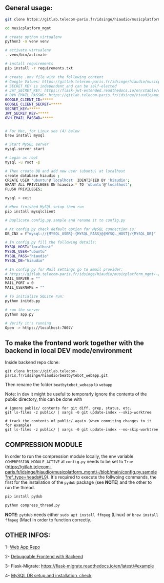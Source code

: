 ## General usage: 

```bash
git clone https://gitlab.telecom-paris.fr/idsinge/hiaudio/musicplatform_mgmt.git

cd musicplatform_mgmt

# create python virtualenv
python3 -m venv venv

# activate virtualenv
. venv/bin/activate

# install requirements
pip install -r requirements.txt

# create .env file with the following content
# Google Values: https://gitlab.telecom-paris.fr/idsinge/hiaudio/musicplatform_mgmt/-/wikis/SOURCE-CODE/Google-OAuth-Setup
# SECRET_KEY is independent and can be self-elected
# JWT_SECRET_KEY: https://flask-jwt-extended.readthedocs.io/en/stable/options.html#JWT_SECRET_KEY
# OVH_EMAIL_PASSWD: https://gitlab.telecom-paris.fr/idsinge/hiaudio/musicplatform_mgmt/-/wikis/HOSTING/OVH-(domain) 
GOOGLE_CLIENT_ID=*****
GOOGLE_CLIENT_SECRET=*****
SECRET_KEY=*****
JWT_SECRET_KEY=*****
OVH_EMAIL_PASSWD=*****


# For Mac, for Linux see (4) below
brew install mysql

# Start MySQL server
mysql.server start

# Login as root
mysql -u root -p

# Then create DB and add new user (ubuntu) at localhost
create database hiaudio ; 
CREATE USER 'ubuntu'@'localhost' IDENTIFIED BY 'hiaudio';
GRANT ALL PRIVILEGES ON hiaudio.* TO 'ubuntu'@'localhost';
FLUSH PRIVILEGES;

mysql > exit

# When finished MySQL setup then run
pip install mysqlclient

# Duplicate config.py.sample and rename it to config.py

# At config.py check default option for MySQL connection is:
DB_CNX = f"mysql://{MYSQL_USER}:{MYSQL_PASS}@{MYSQL_HOST}/{MYSQL_DB}"

# In config.py fill the following details:
MYSQL_HOST="localhost"
MYSQL_USER="ubuntu"
MYSQL_PASS="hiaudio"
MYSQL_DB="hiaudio"

# In config.py for Mail settings go to Email provider: 
# https://gitlab.telecom-paris.fr/idsinge/hiaudio/musicplatform_mgmt/-/wikis/HOSTING/OVH-(domain) 
MAIL_SERVER = ""
MAIL_PORT = 0
MAIL_USERNAME = ""

# To initialize SQLite run:
python initdb.py

# run the server 
python app.py

# Verify it's running
Open -> https://localhost:7007/

```

## To make the frontend work together with the backend in local DEV mode/environment


Inside backend repo clone:
```
git clone https://gitlab.telecom-paris.fr/idsinge/hiaudio/beatbytebot_webapp.git

```

Then rename the folder `beatbytebot_webapp` to `webapp`

Note: in dev it might be useful to temporarly ignore the contents of the public directory, this can be done with

```
# ignore public/ contents for git diff, grep, status, etc.
git ls-files -z public/ | xargs -0 git update-index --skip-worktree

# track the contents of public/ again (when commiting changes to it for example)
git ls-files -z public/ | xargs -0 git update-index --no-skip-worktree
```

## COMPRESSION MODULE

In order to run the compression module locally, the env variable `COMPRESSION_MODULE_ACTIVE` at `config.py` needs to be set to `True` (https://gitlab.telecom-paris.fr/idsinge/hiaudio/musicplatform_mgmt/-/blob/main/config.py.sample?ref_type=heads#L9). It's required to execute the follwoing commands, the first for the installation of the `pydub` package (see **NOTE**) and the other to run the thread.

```bash
pip install pydub

python compress_thread.py
```
**NOTE**: `pytdub` needs either `sudo apt install ffmpeg` (Linux) or `brew install ffmpeg` (Mac) in order to function correctly.



## OTHER INFOS:
1- [Web App Repo](https://gitlab.telecom-paris.fr/idsinge/hiaudio/beatbytebot_webapp#how-to-run-it-locally)

2- [Debuggable Frontend with Backend](https://gitlab.telecom-paris.fr/idsinge/hiaudio/musicplatform_mgmt/-/wikis/SOURCE-CODE/Debuggable-Frontend-with-Backend)

3- Flask-Migrate: https://flask-migrate.readthedocs.io/en/latest/#example

4- [MySQL DB setup and installation, check](https://gitlab.telecom-paris.fr/idsinge/hiaudio/musicplatform_mgmt/-/wikis/SOURCE-CODE/DB/Change-DB-type-to-MySQL)